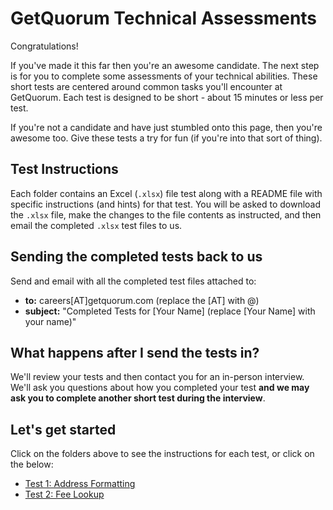 # GetQuorum Technical Assessments

Congratulations!

If you've made it this far then you're an awesome candidate. The next step is for you to complete some assessments of your technical abilities. These short tests are centered around common tasks you'll encounter at GetQuorum. Each test is designed to be short - about 15 minutes or less per test.

If you're not a candidate and have just stumbled onto this page, then you're awesome too. Give these tests a try for fun (if you're into that sort of thing).

## Test Instructions

Each folder contains an Excel (`.xlsx`) file test along with a README file with specific instructions (and hints) for that test. You will be asked to download the `.xlsx` file, make the changes to the file contents as instructed, and then email the completed `.xlsx` test files to us.

## Sending the completed tests back to us

Send and email with all the completed test files attached to:

- **to:** careers[AT]getquorum.com (replace the [AT] with @)
- **subject:** "Completed Tests for [Your Name] (replace [Your Name] with your name)"

## What happens after I send the tests in?

We'll review your tests and then contact you for an in-person interview. We'll ask you questions about how you completed your test **and we may ask you to complete another short test during the interview**.

## Let's get started

Click on the folders above to see the instructions for each test, or click on the below:

- [Test 1: Address Formatting](1_address_format)
- [Test 2: Fee Lookup](2_fee_lookup)

